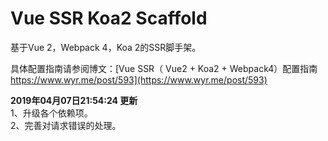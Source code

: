 # Vue SSR Koa2 Scaffold

基于Vue 2，Webpack 4，Koa 2的SSR脚手架。

具体配置指南请参阅博文：[Vue SSR（ Vue2 + Koa2 + Webpack4）配置指南 https://www.wyr.me/post/593](https://www.wyr.me/post/593)

**2019年04月07日21:54:24 更新**  
1、升级各个依赖项。  
2、完善对请求错误的处理。  
